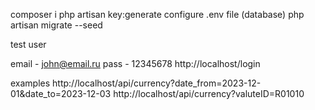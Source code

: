 composer i 
php artisan key:generate 
configure .env file (database)
php artisan migrate --seed 

test user

email - john@email.ru
pass - 12345678
http://localhost/login


examples
http://localhost/api/currency?date_from=2023-12-01&date_to=2023-12-03
http://localhost/api/currency?valuteID=R01010